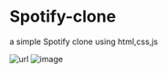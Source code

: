 # Spotify-clone
a simple Spotify clone using html,css,js


![url](https://spotify-clone-jet-xi.vercel.app)
![image](https://github.com/Itsmysticinferno/Spotify-clone/assets/101973762/5c20c4ef-061c-44c3-a0f8-a52ba8e40c4c)


